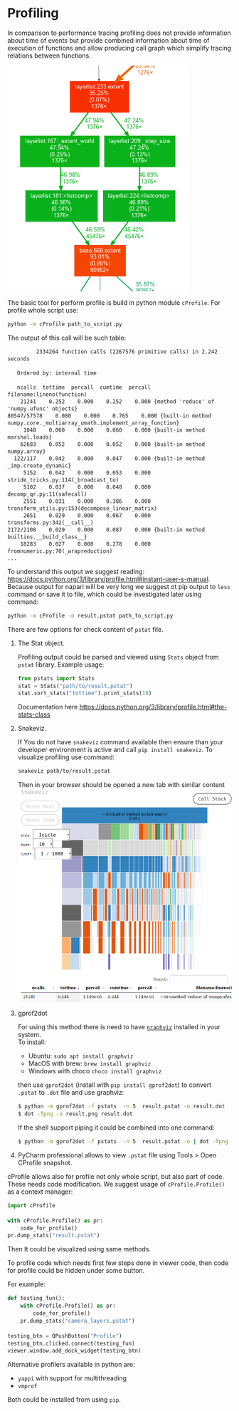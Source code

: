 # Profiling

In comparison to performance tracing profiling does not provide information about time of events but provide 
combined information about time of execution of functions and allow producing call graph which simplify tracing 
relations between functions.   

![Example part of execution graph](images/execution_graph.png)

The basic tool for perform profile is build in python module `cProfile`. For profile whole script use:

```bash
python -m cProfile path_to_script.py
```

The output of this call will be such table:

```
         2334264 function calls (2267576 primitive calls) in 2.242 seconds

   Ordered by: internal time

   ncalls  tottime  percall  cumtime  percall filename:lineno(function)
    21241    0.252    0.000    0.252    0.000 {method 'reduce' of 'numpy.ufunc' objects}
80547/57578    0.080    0.000    0.765    0.000 {built-in method numpy.core._multiarray_umath.implement_array_function}
     1048    0.060    0.000    0.060    0.000 {built-in method marshal.loads}
    62683    0.052    0.000    0.052    0.000 {built-in method numpy.array}
  122/117    0.042    0.000    0.047    0.000 {built-in method _imp.create_dynamic}
     5152    0.042    0.000    0.053    0.000 stride_tricks.py:114(_broadcast_to)
     5102    0.037    0.000    0.048    0.000 decomp_qr.py:11(safecall)
     2551    0.031    0.000    0.386    0.000 transform_utils.py:153(decompose_linear_matrix)
     2651    0.029    0.000    0.067    0.000 transforms.py:342(__call__)
2172/2108    0.029    0.000    0.087    0.000 {built-in method builtins.__build_class__}
    18283    0.027    0.000    0.278    0.000 fromnumeric.py:70(_wrapreduction)
...
```
To understand this output we suggest reading: https://docs.python.org/3/library/profile.html#instant-user-s-manual.
Because output for napari will be very long we suggest ot pip output to `less` command or save it to file,
which could be investigated later using command:

```bash
python -m cProfile -o result.pstat path_to_script.py
```

There are few options for check content of `pstat` file.  

1.  The Stat object.
    
    Profiling output could be parsed and viewed using `Stats` object from `pstat` library. Example usage:
    ```python
    from pstats import Stats
    stat = Stats("path/to/result.pstat")
    stat.sort_stats("tottime").print_stats(10)
    ```
    Documentation here https://docs.python.org/3/library/profile.html#the-stats-class

2.  Snakeviz.
    
    If You do not have `snakeviz` command available then ensure than your developer environment 
    is active and call `pip install snakeviz`. To visualize profiling use command:
    ```bash
    snakeviz path/to/result.pstat   
    ```
    Then in your browser should be opened a new tab with similar content
    ![Snakeviz example view](images/snakeviz.png)

3.  gprof2dot

    For using this method there is need to have [`graphviz`](https://graphviz.org/) installed in your system.  
    To install:
    
    * Ubuntu: `sudo apt install graphviz`
    * MacOS with brew: `brew install graphviz`
    * Windows with choco `choco install graphviz`

    then use `gprof2dot` (install with `pip install gprof2dot`) to convert `.pstat` to `.dot` file and use graphviz:

    ```bash
    $ python -m gprof2dot -f pstats  -n 5  result.pstat -o result.dot
    $ dot -Tpng -o result.png result.dot
    ```
    
    If the shell support piping it could be combined into one command:
    
    ```bash
    $ python -m gprof2dot -f pstats  -n 5  result.pstat -o | dot -Tpng -o result.png
    ```

4.  PyCharm professional allows to view `.pstat` file using Tools > Open CProfile snapshot.

cProfile allows also for profile not only whole script, but also part of code. These needs code modification.
We suggest usage of `cProfile.Profile()` as a context manager:

```python
import cProfile

with cProfile.Profile() as pr:
    code_for_profile()
pr.dump_stats("result.pstat")
```

Then It could be visualized using same methods.

To profile code which needs first few steps done in viewer code, then code for profile could be hidden under some button.

For example:

```python
def testing_fun():
    with cProfile.Profile() as pr:
        code_for_profile()
    pr.dump_stats("camera_layers.pstat")

testing_btn = QPushButton("Profile")
testing_btn.clicked.connect(testing_fun)
viewer.window.add_dock_widget(testing_btn)
```

Alternative profilers available in python are:

*  `yappi` with support for multithreading
*  `vmprof` 

Both could be installed from using `pip`.